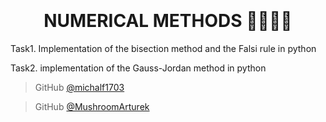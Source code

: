 
<h1 align="center">
  <br>
  <br>
NUMERICAL METHODS 🧮👨🏽‍💻
  <br>
</h1>
Task1. Implementation of the bisection method and the Falsi rule in python



Task2. implementation of the Gauss-Jordan method in python

> GitHub [@michalf1703](https://github.com/michalf1703)

> GitHub [@MushroomArturek](https://github.com/MushroomArturek)

